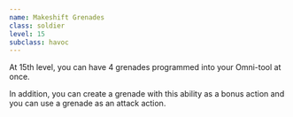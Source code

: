 ```yaml
---
name: Makeshift Grenades
class: soldier
level: 15
subclass: havoc
---
```

At 15th level, you can have 4 grenades programmed into your Omni-tool at once.

In addition, you can create a grenade with this ability as a bonus action and you can use a grenade as an attack action.
